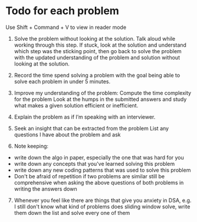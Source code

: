 # Todo for each problem
Use Shift + Command + V to view in reader mode

1. Solve the problem without looking at the solution. Talk aloud while working through this step. If stuck, look at the solution and understand which step was the sticking point, then go back to solve the problem with the updated understanding of the problem and solution without looking at the solution. 

2. Record the time spend solving a problem with the goal being able to solve each problem in under 5 minutes. 

3. Improve my understanding of the problem:
Compute the time complexity for the problem
Look at the humps in the submitted answers and study what makes a given solution efficient or inefficient.  

4. Explain the problem as if I’m speaking with an interviewer. 

5. Seek an insight that can be extracted from the problem
List any questions I have about the problem and ask

6. Note keeping:
- write down the algo in paper, especially the one that was hard for you
- write down any concepts that you've learned solving this problem
- write down any new coding patterns that was used to solve this problem
- Don't be afraid of repetition if two problems are similar still be comprehensive when asking the above questions of both problems in writing the answers down

7. Whenever you feel like there are things that give you anxiety in DSA, e.g. I still don't know what kind of problems does sliding window solve, write them down the list and solve every one of them


